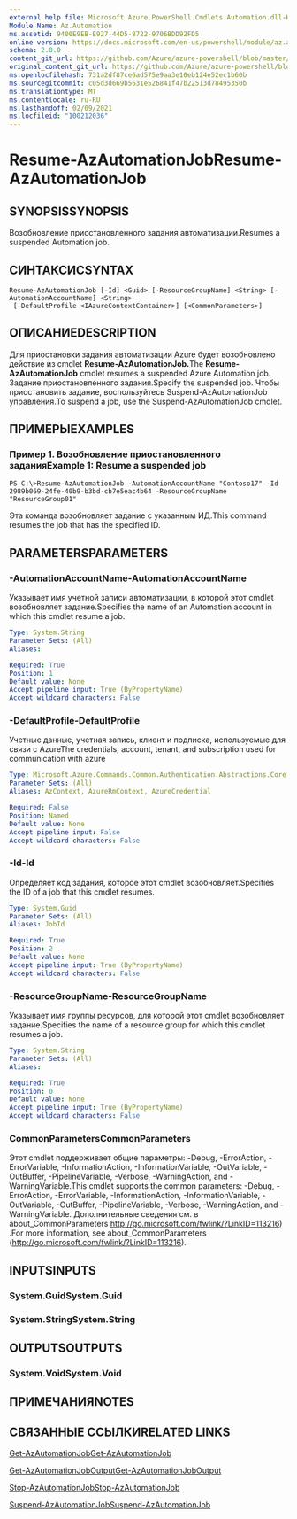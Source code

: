 ```yaml
---
external help file: Microsoft.Azure.PowerShell.Cmdlets.Automation.dll-Help.xml
Module Name: Az.Automation
ms.assetid: 9400E9EB-E927-44D5-8722-9706BDD92FD5
online version: https://docs.microsoft.com/en-us/powershell/module/az.automation/resume-azautomationjob
schema: 2.0.0
content_git_url: https://github.com/Azure/azure-powershell/blob/master/src/Automation/Automation/help/Resume-AzAutomationJob.md
original_content_git_url: https://github.com/Azure/azure-powershell/blob/master/src/Automation/Automation/help/Resume-AzAutomationJob.md
ms.openlocfilehash: 731a2df87ce6ad575e9aa3e10eb124e52ec1b60b
ms.sourcegitcommit: c05d3d669b5631e526841f47b22513d78495350b
ms.translationtype: MT
ms.contentlocale: ru-RU
ms.lasthandoff: 02/09/2021
ms.locfileid: "100212036"
---
```

# <span data-ttu-id="39292-101">Resume-AzAutomationJob</span><span class="sxs-lookup"><span data-stu-id="39292-101">Resume-AzAutomationJob</span></span>

## <span data-ttu-id="39292-102">SYNOPSIS</span><span class="sxs-lookup"><span data-stu-id="39292-102">SYNOPSIS</span></span>
<span data-ttu-id="39292-103">Возобновление приостановленного задания автоматизации.</span><span class="sxs-lookup"><span data-stu-id="39292-103">Resumes a suspended Automation job.</span></span>

## <span data-ttu-id="39292-104">СИНТАКСИС</span><span class="sxs-lookup"><span data-stu-id="39292-104">SYNTAX</span></span>

```
Resume-AzAutomationJob [-Id] <Guid> [-ResourceGroupName] <String> [-AutomationAccountName] <String>
 [-DefaultProfile <IAzureContextContainer>] [<CommonParameters>]
```

## <span data-ttu-id="39292-105">ОПИСАНИЕ</span><span class="sxs-lookup"><span data-stu-id="39292-105">DESCRIPTION</span></span>
<span data-ttu-id="39292-106">Для приостановки задания автоматизации Azure будет возобновлено действие из cmdlet **Resume-AzAutomationJob.**</span><span class="sxs-lookup"><span data-stu-id="39292-106">The **Resume-AzAutomationJob** cmdlet resumes a suspended Azure Automation job.</span></span>
<span data-ttu-id="39292-107">Задание приостановленного задания.</span><span class="sxs-lookup"><span data-stu-id="39292-107">Specify the suspended job.</span></span>
<span data-ttu-id="39292-108">Чтобы приостановить задание, воспользуйтесь Suspend-AzAutomationJob управления.</span><span class="sxs-lookup"><span data-stu-id="39292-108">To suspend a job, use the Suspend-AzAutomationJob cmdlet.</span></span>

## <span data-ttu-id="39292-109">ПРИМЕРЫ</span><span class="sxs-lookup"><span data-stu-id="39292-109">EXAMPLES</span></span>

### <span data-ttu-id="39292-110">Пример 1. Возобновление приостановленного задания</span><span class="sxs-lookup"><span data-stu-id="39292-110">Example 1: Resume a suspended job</span></span>
```
PS C:\>Resume-AzAutomationJob -AutomationAccountName "Contoso17" -Id 2989b069-24fe-40b9-b3bd-cb7e5eac4b64 -ResourceGroupName "ResourceGroup01"
```

<span data-ttu-id="39292-111">Эта команда возобновляет задание с указанным ИД.</span><span class="sxs-lookup"><span data-stu-id="39292-111">This command resumes the job that has the specified ID.</span></span>

## <span data-ttu-id="39292-112">PARAMETERS</span><span class="sxs-lookup"><span data-stu-id="39292-112">PARAMETERS</span></span>

### <span data-ttu-id="39292-113">-AutomationAccountName</span><span class="sxs-lookup"><span data-stu-id="39292-113">-AutomationAccountName</span></span>
<span data-ttu-id="39292-114">Указывает имя учетной записи автоматизации, в которой этот cmdlet возобновляет задание.</span><span class="sxs-lookup"><span data-stu-id="39292-114">Specifies the name of an Automation account in which this cmdlet resume a job.</span></span>

```yaml
Type: System.String
Parameter Sets: (All)
Aliases:

Required: True
Position: 1
Default value: None
Accept pipeline input: True (ByPropertyName)
Accept wildcard characters: False
```

### <span data-ttu-id="39292-115">-DefaultProfile</span><span class="sxs-lookup"><span data-stu-id="39292-115">-DefaultProfile</span></span>
<span data-ttu-id="39292-116">Учетные данные, учетная запись, клиент и подписка, используемые для связи с Azure</span><span class="sxs-lookup"><span data-stu-id="39292-116">The credentials, account, tenant, and subscription used for communication with azure</span></span>

```yaml
Type: Microsoft.Azure.Commands.Common.Authentication.Abstractions.Core.IAzureContextContainer
Parameter Sets: (All)
Aliases: AzContext, AzureRmContext, AzureCredential

Required: False
Position: Named
Default value: None
Accept pipeline input: False
Accept wildcard characters: False
```

### <span data-ttu-id="39292-117">-Id</span><span class="sxs-lookup"><span data-stu-id="39292-117">-Id</span></span>
<span data-ttu-id="39292-118">Определяет код задания, которое этот cmdlet возобновляет.</span><span class="sxs-lookup"><span data-stu-id="39292-118">Specifies the ID of a job that this cmdlet resumes.</span></span>

```yaml
Type: System.Guid
Parameter Sets: (All)
Aliases: JobId

Required: True
Position: 2
Default value: None
Accept pipeline input: True (ByPropertyName)
Accept wildcard characters: False
```

### <span data-ttu-id="39292-119">-ResourceGroupName</span><span class="sxs-lookup"><span data-stu-id="39292-119">-ResourceGroupName</span></span>
<span data-ttu-id="39292-120">Указывает имя группы ресурсов, для которой этот cmdlet возобновляет задание.</span><span class="sxs-lookup"><span data-stu-id="39292-120">Specifies the name of a resource group for which this cmdlet resumes a job.</span></span>

```yaml
Type: System.String
Parameter Sets: (All)
Aliases:

Required: True
Position: 0
Default value: None
Accept pipeline input: True (ByPropertyName)
Accept wildcard characters: False
```

### <span data-ttu-id="39292-121">CommonParameters</span><span class="sxs-lookup"><span data-stu-id="39292-121">CommonParameters</span></span>
<span data-ttu-id="39292-122">Этот cmdlet поддерживает общие параметры: -Debug, -ErrorAction, -ErrorVariable, -InformationAction, -InformationVariable, -OutVariable, -OutBuffer, -PipelineVariable, -Verbose, -WarningAction, and -WarningVariable.</span><span class="sxs-lookup"><span data-stu-id="39292-122">This cmdlet supports the common parameters: -Debug, -ErrorAction, -ErrorVariable, -InformationAction, -InformationVariable, -OutVariable, -OutBuffer, -PipelineVariable, -Verbose, -WarningAction, and -WarningVariable.</span></span> <span data-ttu-id="39292-123">Дополнительные сведения см. в about_CommonParameters http://go.microsoft.com/fwlink/?LinkID=113216) .</span><span class="sxs-lookup"><span data-stu-id="39292-123">For more information, see about_CommonParameters (http://go.microsoft.com/fwlink/?LinkID=113216).</span></span>

## <span data-ttu-id="39292-124">INPUTS</span><span class="sxs-lookup"><span data-stu-id="39292-124">INPUTS</span></span>

### <span data-ttu-id="39292-125">System.Guid</span><span class="sxs-lookup"><span data-stu-id="39292-125">System.Guid</span></span>

### <span data-ttu-id="39292-126">System.String</span><span class="sxs-lookup"><span data-stu-id="39292-126">System.String</span></span>

## <span data-ttu-id="39292-127">OUTPUTS</span><span class="sxs-lookup"><span data-stu-id="39292-127">OUTPUTS</span></span>

### <span data-ttu-id="39292-128">System.Void</span><span class="sxs-lookup"><span data-stu-id="39292-128">System.Void</span></span>

## <span data-ttu-id="39292-129">ПРИМЕЧАНИЯ</span><span class="sxs-lookup"><span data-stu-id="39292-129">NOTES</span></span>

## <span data-ttu-id="39292-130">СВЯЗАННЫЕ ССЫЛКИ</span><span class="sxs-lookup"><span data-stu-id="39292-130">RELATED LINKS</span></span>

[<span data-ttu-id="39292-131">Get-AzAutomationJob</span><span class="sxs-lookup"><span data-stu-id="39292-131">Get-AzAutomationJob</span></span>](./Get-AzAutomationJob.md)

[<span data-ttu-id="39292-132">Get-AzAutomationJobOutput</span><span class="sxs-lookup"><span data-stu-id="39292-132">Get-AzAutomationJobOutput</span></span>](./Get-AzAutomationJobOutput.md)

[<span data-ttu-id="39292-133">Stop-AzAutomationJob</span><span class="sxs-lookup"><span data-stu-id="39292-133">Stop-AzAutomationJob</span></span>](./Stop-AzAutomationJob.md)

[<span data-ttu-id="39292-134">Suspend-AzAutomationJob</span><span class="sxs-lookup"><span data-stu-id="39292-134">Suspend-AzAutomationJob</span></span>](./Suspend-AzAutomationJob.md)


